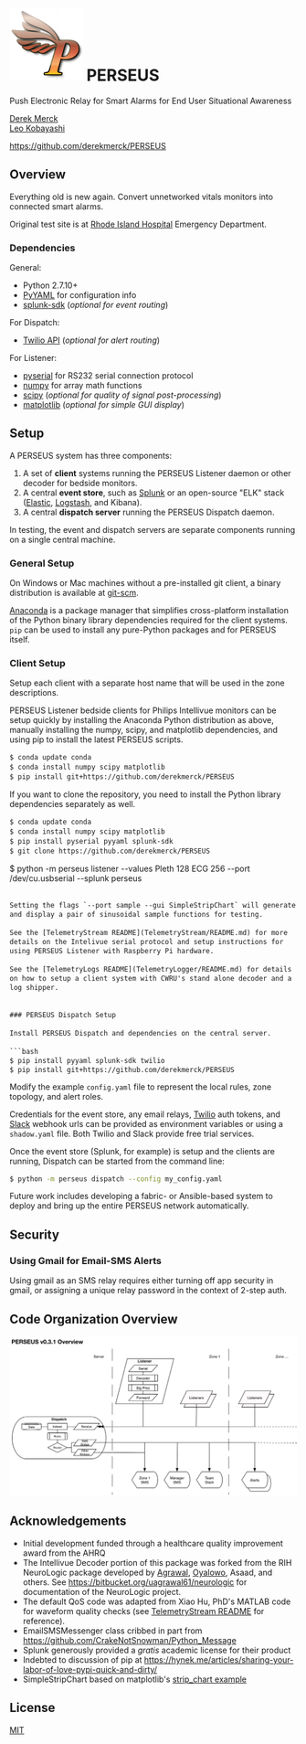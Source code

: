 # ![logo](images/perseus_logo_sm.png) PERSEUS
Push Electronic Relay for Smart Alarms for End User Situational Awareness

[Derek Merck](email:derek_merck@brown.edu)  
[Leo Kobayashi](email:lkobayashi@lifespan.org)  

<https://github.com/derekmerck/PERSEUS>


## Overview

Everything old is new again.  Convert unnetworked vitals monitors into connected smart alarms.

Original test site is at [Rhode Island Hospital](http://www.rhodeislandhospital.org) Emergency Department.


### Dependencies

General:

- Python 2.7.10+
- [PyYAML](http://pyyaml.org) for configuration info
- [splunk-sdk](http://dev.splunk.com/python) (_optional for event routing_)

For Dispatch:

- [Twilio API](https://github.com/twilio/twilio-python) (_optional for alert routing_)

For Listener:

- [pyserial](https://github.com/pyserial/pyserial) for RS232 serial connection protocol
- [numpy](http://www.numpy.org) for array math functions
- [scipy](http://www.scipy.org) (_optional for quality of signal post-processing_)
- [matplotlib](http://www.matplotlib.org) (_optional for simple GUI display_)


## Setup

A PERSEUS system has three components:

1. A set of **client** systems running the PERSEUS Listener daemon or other decoder for bedside monitors.
2. A central **event store**, such as [Splunk][] or an open-source "ELK" stack ([Elastic][], [Logstash][], and Kibana).
3. A central **dispatch server** running the PERSEUS Dispatch daemon.

In testing, the event and dispatch servers are separate components running on a single central machine.

### General Setup

On Windows or Mac machines without a pre-installed git client, a binary distribution is available at [git-scm][].

[Anaconda][] is a package manager that simplifies cross-platform installation of the Python binary library dependencies required for the client systems.  `pip` can be used to install any pure-Python packages and for PERSEUS itself.


### Client Setup

Setup each client with a separate host name that will be used in the zone descriptions.

PERSEUS Listener bedside clients for Philips Intellivue monitors can be setup quickly by installing the Anaconda Python distribution as above, manually installing the numpy, scipy, and matplotlib dependencies, and using pip to install the latest PERSEUS scripts.

```bash
$ conda update conda
$ conda install numpy scipy matplotlib
$ pip install git+https://github.com/derekmerck/PERSEUS
```

If you want to clone the repository, you need to install the Python library dependencies separately as well.

```bash
$ conda update conda
$ conda install numpy scipy matplotlib
$ pip install pyserial pyyaml splunk-sdk
$ git clone https://github.com/derekmerck/PERSEUS
```

$ python -m perseus listener --values Pleth 128 ECG 256 --port /dev/cu.usbserial --splunk perseus
```

Setting the flags `--port sample --gui SimpleStripChart` will generate and display a pair of sinusoidal sample functions for testing.

See the [TelemetryStream README](TelemetryStream/README.md) for more details on the Intelivue serial protocol and setup instructions for using PERSEUS Listener with Raspberry Pi hardware.

See the [TelemetryLogs README](TelemetryLogger/README.md) for details on how to setup a client system with CWRU's stand alone decoder and a log shipper.


### PERSEUS Dispatch Setup

Install PERSEUS Dispatch and dependencies on the central server.

```bash
$ pip install pyyaml splunk-sdk twilio
$ pip install git+https://github.com/derekmerck/PERSEUS
```

Modify the example `config.yaml` file to represent the local rules, zone topology, and alert roles.

Credentials for the event store, any email relays, [Twilio][] auth tokens, and [Slack][] webhook urls can be provided as environment variables or using a `shadow.yaml` file.  Both Twilio and Slack provide free trial services.

Once the event store (Splunk, for example) is setup and the clients are running, Dispatch can be started from the command line:

```bash
$ python -m perseus dispatch --config my_config.yaml
```

Future work includes developing a fabric- or Ansible-based system to deploy and bring up the entire PERSEUS network automatically.


## Security

### Using Gmail for Email-SMS Alerts

Using gmail as an SMS relay requires either turning off app security in gmail, or assigning a unique relay password in the context of 2-step auth.


## Code Organization Overview

![Network organization](images/perseus31_overview.png)


## Acknowledgements

- Initial development funded through a healthcare quality improvement award from the AHRQ
- The Intellivue Decoder portion of this package was forked from the RIH NeuroLogic package developed by [Agrawal](mailto:uagrawal61@gmail.com), [Oyalowo](mailto:adewole_oyalowo@brown.edu), Asaad, and others.  See <https://bitbucket.org/uagrawal61/neurologic> for documentation of the NeuroLogic project.
- The default QoS code was adapted from Xiao Hu, PhD's MATLAB code for waveform quality checks (see [TelemetryStream README](TelemetryStream/README.md) for reference).
- EmailSMSMessenger class cribbed in part from <https://github.com/CrakeNotSnowman/Python_Message>
- Splunk generously provided a _gratis_ academic license for their product
- Indebted to discussion of pip at <https://hynek.me/articles/sharing-your-labor-of-love-pypi-quick-and-dirty/>
- SimpleStripChart based on matplotlib's [strip_chart example](http://matplotlib.org/1.4.0/examples/animation/strip_chart_demo.html)


## License

[MIT](http://opensource.org/licenses/mit-license.html)

[Anaconda]: http://www.anaconda.org
[git-scm]: https://www.git-scm.com
[Splunk]: http://www.splunk.com
[Slack]: http://www.slack.com
[Twilio]: http://www.twilio.com
[Fluentd]: http://www.fluentd.org
[Logstash]: https://www.elastic.co/products/logstash
[Elastic]: https://www.elastic.co/products/elasticsearch

